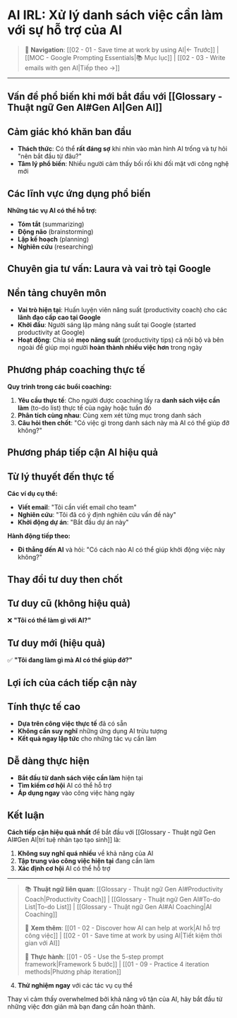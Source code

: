# AI IRL: Xử lý danh sách việc cần làm với sự hỗ trợ của AI

> 🧭 **Navigation**: [[02 - 01 - Save time at work by using AI|← Trước]] | [[MOC - Google Prompting Essentials|📚 Mục lục]] | [[02 - 03 - Write emails with gen AI|Tiếp theo →]]

---

## Vấn đề phổ biến khi mới bắt đầu với [[Glossary - Thuật ngữ Gen AI#Gen AI|Gen AI]]

## Cảm giác khó khăn ban đầu

- **Thách thức**: Có thể **rất đáng sợ** khi nhìn vào màn hình AI trống và tự hỏi "nên bắt đầu từ đâu?"
- **Tâm lý phổ biến**: Nhiều người cảm thấy bối rối khi đối mặt với công nghệ mới

## Các lĩnh vực ứng dụng phổ biến

**Những tác vụ AI có thể hỗ trợ:**

- **Tóm tắt** (summarizing)
- **Động não** (brainstorming)
- **Lập kế hoạch** (planning)
- **Nghiên cứu** (researching)

## Chuyên gia tư vấn: Laura và vai trò tại Google

## Nền tảng chuyên môn

- **Vai trò hiện tại**: Huấn luyện viên năng suất (productivity coach) cho các **lãnh đạo cấp cao tại Google**
- **Khởi đầu**: Người sáng lập mảng năng suất tại Google (started productivity at Google)
- **Hoạt động**: Chia sẻ **mẹo năng suất** (productivity tips) cả nội bộ và bên ngoài để giúp mọi người **hoàn thành nhiều việc hơn** trong ngày

## Phương pháp coaching thực tế

**Quy trình trong các buổi coaching:**

1. **Yêu cầu thực tế**: Cho người được coaching lấy ra **danh sách việc cần làm** (to-do list) thực tế của ngày hoặc tuần đó
2. **Phân tích cùng nhau**: Cùng xem xét từng mục trong danh sách
3. **Câu hỏi then chốt**: "Có việc gì trong danh sách này mà AI có thể giúp đỡ không?"

## Phương pháp tiếp cận AI hiệu quả

## Từ lý thuyết đến thực tế

**Các ví dụ cụ thể:**

- **Viết email**: "Tôi cần viết email cho team"
- **Nghiên cứu**: "Tôi đã có ý định nghiên cứu vấn đề này"
- **Khởi động dự án**: "Bắt đầu dự án này"

**Hành động tiếp theo:**

- **Đi thẳng đến AI** và hỏi: "Có cách nào AI có thể giúp khởi động việc này không?"

## Thay đổi tư duy then chốt

## Tư duy cũ (không hiệu quả)

❌ **"Tôi có thể làm gì với AI?"**

## Tư duy mới (hiệu quả)

✅ **"Tôi đang làm gì mà AI có thể giúp đỡ?"**

## Lợi ích của cách tiếp cận này

## Tính thực tế cao

- **Dựa trên công việc thực tế** đã có sẵn
- **Không cần suy nghĩ** những ứng dụng AI trừu tượng
- **Kết quả ngay lập tức** cho những tác vụ cần làm

## Dễ dàng thực hiện

- **Bắt đầu từ danh sách việc cần làm** hiện tại
- **Tìm kiếm cơ hội** AI có thể hỗ trợ
- **Áp dụng ngay** vào công việc hàng ngày

## Kết luận

**Cách tiếp cận hiệu quả nhất** để bắt đầu với [[Glossary - Thuật ngữ Gen AI#Gen AI|trí tuệ nhân tạo tạo sinh]] là:

1. **Không suy nghĩ quá nhiều** về khả năng của AI
2. **Tập trung vào công việc hiện tại** đang cần làm
3. **Xác định cơ hội** AI có thể hỗ trợ

---

> 📚 **Thuật ngữ liên quan**: [[Glossary - Thuật ngữ Gen AI#Productivity Coach|Productivity Coach]] | [[Glossary - Thuật ngữ Gen AI#To-do List|To-do List]] | [[Glossary - Thuật ngữ Gen AI#AI Coaching|AI Coaching]]
>
> 🔗 **Xem thêm**: [[01 - 02 - Discover how AI can help at work|AI hỗ trợ công việc]] | [[02 - 01 - Save time at work by using AI|Tiết kiệm thời gian với AI]]
>
> 🎯 **Thực hành**: [[01 - 05 - Use the 5-step prompt framework|Framework 5 bước]] | [[01 - 09 - Practice 4 iteration methods|Phương pháp iteration]]

4. **Thử nghiệm ngay** với các tác vụ cụ thể

Thay vì cảm thấy overwhelmed bởi khả năng vô tận của AI, hãy bắt đầu từ những việc đơn giản mà bạn đang cần hoàn thành.
